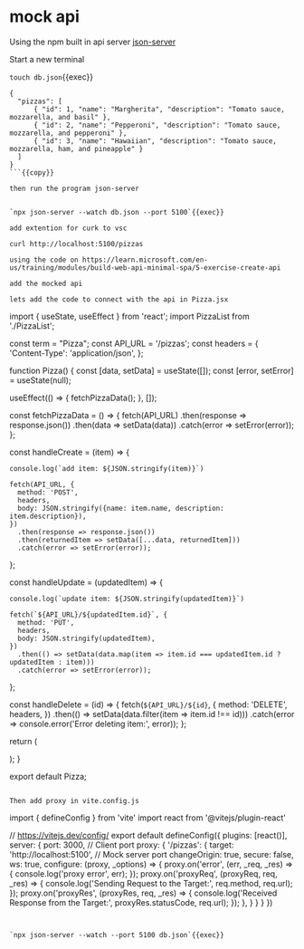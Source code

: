 # mock api

Using the npm built in api server [json-server](https://www.npmjs.com/package/json-server)

Start a new terminal

`touch db.json`{{exec}}

```
{
  "pizzas": [
      { "id": 1, "name": "Margherita", "description": "Tomato sauce, mozzarella, and basil" },
      { "id": 2, "name": "Pepperoni", "description": "Tomato sauce, mozzarella, and pepperoni" },
      { "id": 3, "name": "Hawaiian", "description": "Tomato sauce, mozzarella, ham, and pineapple" }
  ]
}
```{{copy}}

then run the program json-server


`npx json-server --watch db.json --port 5100`{{exec}}

add extention for curk to vsc

curl http://localhost:5100/pizzas

using the code on https://learn.microsoft.com/en-us/training/modules/build-web-api-minimal-spa/5-exercise-create-api

add the mocked api

lets add the code to connect with the api in Pizza.jsx

```
import { useState, useEffect } from 'react';
import PizzaList from './PizzaList';

const term = "Pizza";
const API_URL = '/pizzas';
const headers = {
  'Content-Type': 'application/json',
};

function Pizza() {
  const [data, setData] = useState([]);
  const [error, setError] = useState(null);

  useEffect(() => {
    fetchPizzaData();
  }, []);

  const fetchPizzaData = () => {
    fetch(API_URL)
      .then(response => response.json())
      .then(data => setData(data))
      .catch(error => setError(error));
  };

  const handleCreate = (item) => {

    console.log(`add item: ${JSON.stringify(item)}`)

    fetch(API_URL, {
      method: 'POST',
      headers,
      body: JSON.stringify({name: item.name, description: item.description}),
    })
      .then(response => response.json())
      .then(returnedItem => setData([...data, returnedItem]))
      .catch(error => setError(error));
  };

  const handleUpdate = (updatedItem) => {

    console.log(`update item: ${JSON.stringify(updatedItem)}`)

    fetch(`${API_URL}/${updatedItem.id}`, {
      method: 'PUT',
      headers,
      body: JSON.stringify(updatedItem),
    })
      .then(() => setData(data.map(item => item.id === updatedItem.id ? updatedItem : item)))
      .catch(error => setError(error));
  };

  const handleDelete = (id) => {
    fetch(`${API_URL}/${id}`, {
      method: 'DELETE',
      headers,
    })
      .then(() => setData(data.filter(item => item.id !== id)))
      .catch(error => console.error('Error deleting item:', error));
  };


  return (
    <div>
      <PizzaList
        name={term}
        data={data}
        error={error}
        onCreate={handleCreate}
        onUpdate={handleUpdate}
        onDelete={handleDelete}
      />
    </div>
  );
}

export default Pizza;
```{{copy}}

Then add proxy in vite.config.js
```
import { defineConfig } from 'vite'
import react from '@vitejs/plugin-react'

// https://vitejs.dev/config/
export default defineConfig({
  plugins: [react()],
  server: {
    port: 3000,  // Client port
    proxy: {
      '/pizzas': {
        target: 'http://localhost:5100', // Mock server port
        changeOrigin: true,
        secure: false,
        ws: true,
        configure: (proxy, _options) => {
          proxy.on('error', (err, _req, _res) => {
            console.log('proxy error', err);
          });
          proxy.on('proxyReq', (proxyReq, req, _res) => {
            console.log('Sending Request to the Target:', req.method, req.url);
          });
          proxy.on('proxyRes', (proxyRes, req, _res) => {
            console.log('Received Response from the Target:', proxyRes.statusCode, req.url);
          });
        },
      }
    }
  }
})
```{{copy}}


`npx json-server --watch --port 5100 db.json`{{exec}}